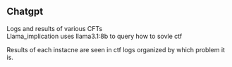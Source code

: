 ## Chatgpt 

Logs and results of various CFTs   
Llama_implication uses llama3.1:8b to query how to sovle ctf 

Results of each instacne are seen in ctf logs organized by which problem it is.
